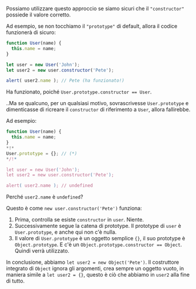 Possiamo utilizzare questo approccio se siamo sicuri che il `"constructor"` possiede il valore corretto.

Ad esempio, se non tocchiamo il `"prototype"` di default, allora il codice funzionerà di sicuro:

```js run
function User(name) {
  this.name = name;
}

let user = new User('John');
let user2 = new user.constructor('Pete');

alert( user2.name ); // Pete (ha funzionato!)
```

Ha funzionato, poiché `User.prototype.constructor == User`.

..Ma se qualcuno, per un qualsiasi motivo, sovrascrivesse `User.prototype` e dimenticasse di ricreare il `constructor` di riferimento a `User`,  allora fallirebbe.

Ad esempio:

```js run
function User(name) {
  this.name = name;
}
*!*
User.prototype = {}; // (*)
*/!*

let user = new User('John');
let user2 = new user.constructor('Pete');

alert( user2.name ); // undefined
```

Perché `user2.name` è `undefined`?

Questo è come `new user.constructor('Pete')` funziona:

1. Prima, controlla se esiste `constructor` in `user`. Niente.
2. Successivamente segue la catena di prototype. Il prototype di `user` è `User.prototype`, e anche qui non c'è nulla.
3. Il valore di `User.prototype` è un oggetto semplice `{}`, il suo prototype è `Object.prototype`. E c'è un `Object.prototype.constructor == Object`. Quindi verrà utilizzato.

In conclusione, abbiamo `let user2 = new Object('Pete')`. Il costruttore integrato di `Object` ignora gli argomenti, crea sempre un oggetto vuoto, in maniera simile a `let user2 = {}`, questo è ciò che abbiamo in `user2` alla fine di tutto.
